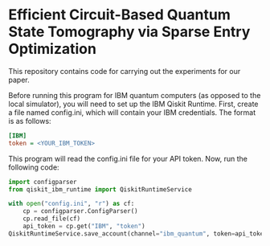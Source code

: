 # Efficient Circuit-Based Quantum State Tomography via Sparse Entry Optimization

This repository contains code for carrying out the experiments for our paper. 

Before running this program for IBM quantum computers (as opposed to the local simulator), you will need to set up the IBM Qiskit Runtime. First, create a file named config.ini, which will contain your IBM credentials. The format is as follows:

```ini
[IBM]
token = <YOUR_IBM_TOKEN>
```

This program will read the config.ini file for your API token. Now, run the following code: 

```python
import configparser
from qiskit_ibm_runtime import QiskitRuntimeService

with open("config.ini", "r") as cf:
    cp = configparser.ConfigParser()
    cp.read_file(cf)
    api_token = cp.get("IBM", "token")
QiskitRuntimeService.save_account(channel="ibm_quantum", token=api_token, overwrite=True)
```